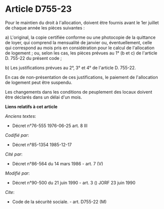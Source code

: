 # Article D755-23

Pour le maintien du droit à l'allocation, doivent être fournis avant le 1er juillet de chaque année les pièces suivantes :

a) L'original, la copie certifiée conforme ou une photocopie de la quittance de loyer, qui comprend la mensualité de janvier
ou, éventuellement, celle qui correspond au mois pris en considération pour le calcul de l'allocation de logement ; ou, selon
les cas, les pièces prévues au 1° (b et c) de l'article D. 755-22 du présent code ;

b) Les justifications prévues au 2°, 3° et 4° de l'article D. 755-22.

En cas de non-présentation de ces justifications, le paiement de l'allocation de logement peut être suspendu. 

Les changements dans les conditions de peuplement des locaux doivent être déclarés dans un délai d'un mois.

**Liens relatifs à cet article**

_Anciens textes_:

  - Décret n°76-555 1976-06-25 art. 8 III

_Codifié par_:

  - Décret n°85-1354 1985-12-17

_Cité par_:

  - Décret n°86-564 du 14 mars 1986 - art. 7 (V)

_Modifié par_:

  - Décret n°90-500 du 21 juin 1990 - art. 3 () JORF 23 juin 1990

_Cite_:

  - Code de la sécurité sociale. - art. D755-22 (M)
